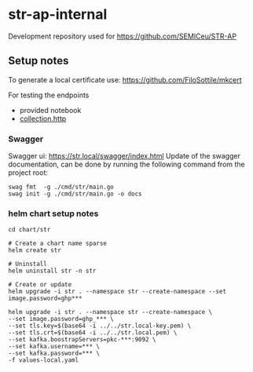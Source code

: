# str-ap-internal
Development repository used for https://github.com/SEMICeu/STR-AP

## Setup notes
To generate a local certificate use: https://github.com/FiloSottile/mkcert

For testing the endpoints
* provided notebook
* [collection.http](collection.http)

### Swagger
Swagger ui: https://str.local/swagger/index.html
Update of the swagger documentation, can be done by running the following command from the project root:
```
swag fmt  -g ./cmd/str/main.go
swag init -g ./cmd/str/main.go -o docs
```

### helm chart setup notes

```
cd chart/str

# Create a chart name sparse
helm create str

# Uninstall
helm uninstall str -n str

# Create or update
helm upgrade -i str . --namespace str --create-namespace --set image.password=ghp***

helm upgrade -i str . --namespace str --create-namespace \
--set image.password=ghp_*** \
--set tls.key=$(base64 -i ../../str.local-key.pem) \
--set tls.crt=$(base64 -i ../../str.local.pem) \
--set kafka.boostrapServers=pkc-***:9092 \
--set kafka.username=*** \
--set kafka.password=*** \
-f values-local.yaml
```

